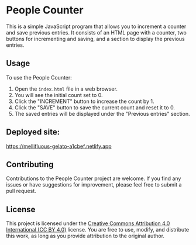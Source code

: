 # People Counter

This is a simple JavaScript program that allows you to increment a counter and save previous entries. It consists of an HTML page with a counter, two buttons for incrementing and saving, and a section to display the previous entries.

## Usage

To use the People Counter:

1. Open the `index.html` file in a web browser.
2. You will see the initial count set to 0.
3. Click the "INCREMENT" button to increase the count by 1.
4. Click the "SAVE" button to save the current count and reset it to 0.
5. The saved entries will be displayed under the "Previous entries" section.

## Deployed site:
https://mellifluous-gelato-a1cbef.netlify.app

## Contributing

Contributions to the People Counter project are welcome. If you find any issues or have suggestions for improvement, please feel free to submit a pull request.

## License

This project is licensed under the [Creative Commons Attribution 4.0 International (CC BY 4.0)](https://creativecommons.org/licenses/by/4.0/) license. You are free to use, modify, and distribute this work, as long as you provide attribution to the original author.
